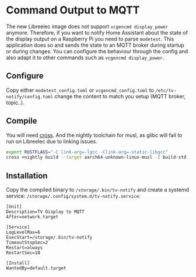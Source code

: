 # Command Output to MQTT

The new Libreelec image does not support `vcgencmd display_power`
anymore. Therefore, if you want to notify Home Assistant about the
state of the display output on a Raspberry Pi you need to parse `modetest`.
This application does so and sends the state to an MQTT broker during startup
or during changes. You can configure the behaviour through the config and also adapt
it to other commands such as `vcgencmd display_power`.


## Configure
Copy either `modetest_config.toml` or `vcgencmd_config.toml` to `/etc/tv-notify/config.toml`
change the content to match you setup (MQTT broker, topic..).

## Compile
You will need [cross](https://github.com/cross-rs/cross). And the
nightly toolchain for musl, as glibc will fail to run on
Libreelec due to linking issues.

```bash
export RUSTFLAGS="-C link-arg=-lgcc -Clink-arg=-static-libgcc"
cross +nightly build --target aarch64-unknown-linux-musl -Z build-std --release
```

## Installation
Copy the compiled binary to `/storage/.bin/tv-notify` and create
a systemd service: `/storage/.config/system.d/tv-notify.service`:
```systemd
[Unit]
Description=TV Display to MQTT
After=network.target

[Service]
LogLevelMax=6
ExecStart=/storage/.bin/tv-notify
TimeoutStopSec=2
Restart=always
RestartSec=10

[Install]
WantedBy=default.target
```
